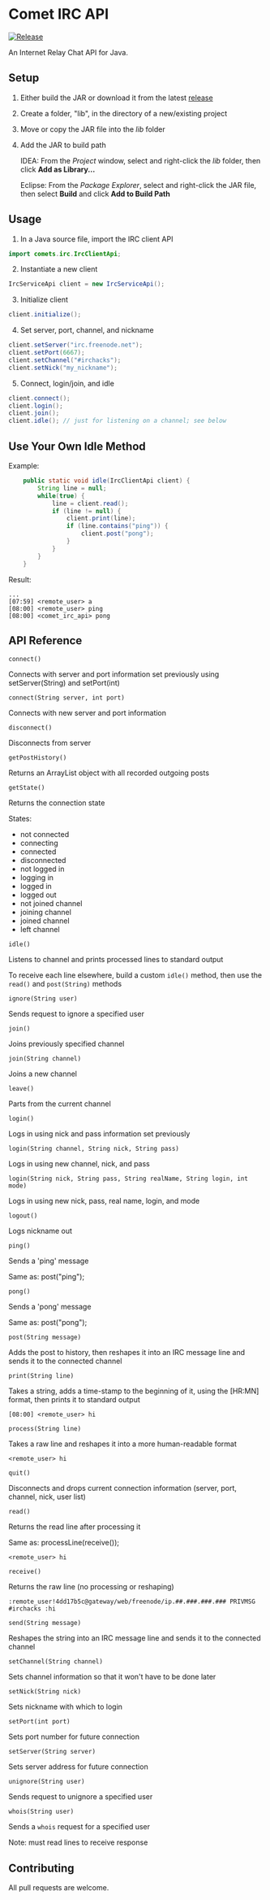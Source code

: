 # Comet IRC API

[![Release](https://img.shields.io/github/release/ronrihoo/Comet-IRC-API/all.svg)](https://github.com/ronrihoo/Comet-IRC-API/releases)

An Internet Relay Chat API for Java.

## Setup

1. Either build the JAR or download it from the latest [release](https://github.com/ronrihoo/Comet-IRC-API/releases)

2. Create a folder, "lib", in the directory of a new/existing project

3. Move or copy the JAR file into the _lib_ folder

4. Add the JAR to build path

   IDEA: From the _Project_ window, select and right-click the _lib_ folder, then click **Add as Library...**

   Eclipse: From the _Package Explorer_, select and right-click the JAR file, then select **Build** and click **Add to Build Path**

## Usage

1. In a Java source file, import the IRC client API

```java
import comets.irc.IrcClientApi;
```

2. Instantiate a new client

```java
IrcServiceApi client = new IrcServiceApi();
```

3. Initialize client

```java
client.initialize();
```

4. Set server, port, channel, and nickname

```java
client.setServer("irc.freenode.net");
client.setPort(6667);
client.setChannel("#irchacks");
client.setNick("my_nickname");
```

5. Connect, login/join, and idle

```java
client.connect();
client.login();
client.join();
client.idle(); // just for listening on a channel; see below
```

## Use Your Own Idle Method

Example: 

```java
    public static void idle(IrcClientApi client) {
        String line = null;
        while(true) {
            line = client.read();
            if (line != null) {
                client.print(line);
                if (line.contains("ping")) {
                    client.post("pong");
                }
            }
        }
    }
```

Result:

```
...
[07:59] <remote_user> a
[08:00] <remote_user> ping
[08:00] <comet_irc_api> pong
```

## API Reference

`connect()`

   Connects with server and port information set previously using setServer(String) and setPort(int)

`connect(String server, int port)`

   Connects with new server and port information

`disconnect()`

   Disconnects from server
   
`getPostHistory()`

   Returns an ArrayList<String> object with all recorded outgoing posts

`getState()`

   Returns the connection state
   
   States:
   * not connected
   * connecting
   * connected
   * disconnected
   * not logged in
   * logging in
   * logged in
   * logged out
   * not joined channel
   * joining channel
   * joined channel
   * left channel

`idle()`

   Listens to channel and prints processed lines to standard output
   
   To receive each line elsewhere, build a custom `idle()` method, then use the `read()` and `post(String)` methods

`ignore(String user)`

   Sends request to ignore a specified user

`join()`

   Joins previously specified channel

`join(String channel)`

   Joins a new channel

`leave()`

   Parts from the current channel

`login()`

   Logs in using nick and pass information set previously

`login(String channel, String nick, String pass)`

   Logs in using new channel, nick, and pass

`login(String nick, String pass, String realName, String login, int mode)`

   Logs in using new nick, pass, real name, login, and mode

`logout()`

   Logs nickname out

`ping()`

   Sends a 'ping' message
   
   Same as: post("ping");

`pong()`

   Sends a 'pong' message
   
   Same as: post("pong");

`post(String message)`

   Adds the post to history, then reshapes it into an IRC message line and sends it to the connected channel

`print(String line)`

   Takes a string, adds a time-stamp to the beginning of it, using the [HR:MN] format, then prints it to standard output

   ```[08:00] <remote_user> hi```
   
`process(String line)`

   Takes a raw line and reshapes it into a more human-readable format
   
   ```<remote_user> hi```

`quit()`

   Disconnects and drops current connection information (server, port, channel, nick, user list)

`read()`

   Returns the read line after processing it
   
   Same as: processLine(receive());
   
   ```<remote_user> hi```

`receive()`

   Returns the raw line (no processing or reshaping)
   
   ```:remote_user!4dd17b5c@gateway/web/freenode/ip.##.###.###.### PRIVMSG #irchacks :hi```

`send(String message)`

   Reshapes the string into an IRC message line and sends it to the connected channel

`setChannel(String channel)`

   Sets channel information so that it won't have to be done later

`setNick(String nick)`

   Sets nickname with which to login

`setPort(int port)`

   Sets port number for future connection
   
`setServer(String server)`

   Sets server address for future connection

`unignore(String user)`

   Sends request to unignore a specified user

`whois(String user)`

   Sends a `whois` request for a specified user

   Note: must read lines to receive response
      
## Contributing

All pull requests are welcome.
